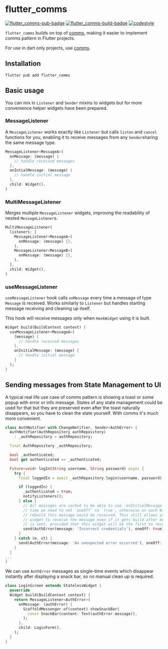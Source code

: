 # flutter_comms

[![flutter_comms-pub-badge]][flutter_comms-pub-badge-link] [![flutter_comms-build-badge]][flutter_comms-build-badge-link] [![codestyle][pub_badge_style]][pub_badge_link]

`flutter_comms` builds on top of [comms], making it easier to implement comms pattern
in Flutter projects.

For use in dart only projects, use [comms].

## Installation

```console
flutter pub add flutter_comms
```

## Basic usage

You can mix in `Listener` and `Sender` mixins to widgets but for more convenience
helper widgets have been prepared.

### MessageListener

A `MessageListener` works exactly like `Listener` but calls `listen` and `cancel`
functions for you, enabling it to receive messages from any `Sender`sharing the
same message type.

```dart
MessageListener<MessageA>(
  onMessage: (message) {
    // handle received messages
  },
  onIntialMessage: (message) {
    // handle initial message
  },
  child: Widget(),
)
```

### MultiMessageListener

Merges multiple `MessageListener` widgets, improving the readability of
nested `MessageListener`s.

```dart
MultiMessageListener(
  listeners: [
    MessageListener<MessageA>(
      onMessage: (message) {},
    ),
    MessageListener<MessageB>(
      onMessage: (message) {},
    ),
  ],
  child: Widget(),
)
```

### useMessageListener

`useMessageListener` hook calls `onMessage` every time a message of type `Message`
is received. Works similarly to `Listener` but handles starting message receiving
and cleaning up itself.

This hook will receive messages only when `HookWidget` using it is built.

```dart
Widget build(BuildContext context) {
  useMessageListener<MessageA>(
    (message) {
      // handle received messages
    },
    onInitialMessage: (message) {
      // handle initial message
    }
  );
}
```

## Sending messages from State Management to UI

A typical real life use case of comms pattern is showing a toast or some popup with error
or info message. States of any state management could be used for that but they are
preserved even after the toast naturally disappears, so you have to clean the state yourself.
With comms it's much more convenient.

```dart
class AuthNotifier with ChangeNotifier, Sender<AuthError> {
  AuthNotifier(AuthRepository authRepository)
    : _authRepository = authRepository;

  final AuthRepository _authRepository;

  bool _authenticated;
  bool get authenticated => _authenticated;

  Future<void> logIn(String username, String password) async {
    try {
      final loggedIn = await _authRepository.login(username, password);

      if (loggedIn) {
        _authenticated = true;
        notifyListeners();
      } else {
        // All messages are cached to be able to use `onInitialMessage`. This
        // time we need to set `oneOff` to `true`, otherwise on each Widget
        // rebuild this message would be received. This still allows your
        // widget to receive the message even if it gets build after message
        // is sent, provided that this widget will be the first to receive it.
        send(AuthError(message: 'Incorrect credentials'), oneOff: true);
      }
    } catch (e, st) {
      send(AuthError(message: 'An unexpected error occurred'), oneOff: true);
    }
  }
...
}
```

We can use `AuthError` messages as single-time events which disappear instantly after
displaying a snack bar, so no manual clean up is required. 

```dart
class LoginScreen extends StatelessWidget {
  @override
  Widget build(BuildContext context) {
    return MessageListener<AuthError>(
      onMessage: (authError) {
        ScaffoldMessenger.of(context).showSnackBar(
          const SnackBar(content: Text(authError.message)),
        );
      },
      child: LoginForm(),
    );
  }
}
```

[flutter_comms-pub-badge]: https://img.shields.io/pub/v/flutter_comms
[flutter_comms-pub-badge-link]: https://pub.dev/packages/flutter_comms
[flutter_comms-build-badge]: https://img.shields.io/github/actions/workflow/status/leancodepl/comms/flutter_comms-prepare.yaml?branch=master
[flutter_comms-build-badge-link]: https://github.com/leancodepl/comms/actions/workflows/flutter_comms-prepare.yaml
[pub_badge_style]: https://img.shields.io/badge/style-leancode__lint-black
[pub_badge_link]: https://pub.dartlang.org/packages/leancode_lint
[comms]: https://pub.dev/packages/comms
